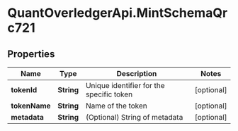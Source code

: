 # QuantOverledgerApi.MintSchemaQrc721

## Properties

Name | Type | Description | Notes
------------ | ------------- | ------------- | -------------
**tokenId** | **String** | Unique identifier for the specific token | [optional] 
**tokenName** | **String** | Name of the token | [optional] 
**metadata** | **String** | (Optional) String of metadata | [optional] 



